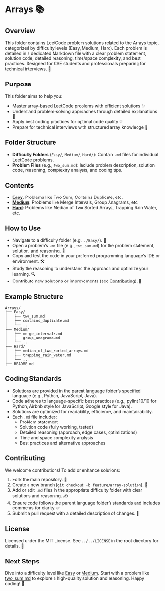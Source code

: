 # Arrays 📚

## Overview
This folder contains LeetCode problem solutions related to the Arrays topic, categorized by difficulty levels (Easy, Medium, Hard). Each problem is detailed in a dedicated Markdown file with a clear problem statement, solution code, detailed reasoning, time/space complexity, and best practices. Designed for CSE students and professionals preparing for technical interviews. 🚀

## Purpose
This folder aims to help you:
- Master array-based LeetCode problems with efficient solutions ✨
- Understand problem-solving approaches through detailed explanations 🧠
- Apply best coding practices for optimal code quality 💡
- Prepare for technical interviews with structured array knowledge 🎯

## Folder Structure
- **Difficulty Folders** (`Easy/`, `Medium/`, `Hard/`): Contain `.md` files for individual LeetCode problems.
- **Problem Files** (e.g., `two_sum.md`): Include problem description, solution code, reasoning, complexity analysis, and coding tips.

## Contents
- **[Easy](./Easy/)**: Problems like Two Sum, Contains Duplicate, etc.
- **[Medium](./Medium/)**: Problems like Merge Intervals, Group Anagrams, etc.
- **[Hard](./Hard/)**: Problems like Median of Two Sorted Arrays, Trapping Rain Water, etc.

## How to Use
- Navigate to a difficulty folder (e.g., `./Easy/`). 📂
- Open a problem’s `.md` file (e.g., `two_sum.md`) for the problem statement, solution, and reasoning. 📝
- Copy and test the code in your preferred programming language’s IDE or environment. 🛠️
- Study the reasoning to understand the approach and optimize your learning. 🔍
- Contribute new solutions or improvements (see [Contributing](#contributing)). 🤗

## Example Structure
```
Arrays/
├── Easy/
│   ├── two_sum.md
│   ├── contains_duplicate.md
│   └── ...
├── Medium/
│   ├── merge_intervals.md
│   ├── group_anagrams.md
│   └── ...
├── Hard/
│   ├── median_of_two_sorted_arrays.md
│   ├── trapping_rain_water.md
│   └── ...
├── README.md
```

## Coding Standards
- Solutions are provided in the parent language folder’s specified language (e.g., Python, JavaScript, Java).
- Code adheres to language-specific best practices (e.g., pylint 10/10 for Python, Airbnb style for JavaScript, Google style for Java).
- Solutions are optimized for readability, efficiency, and maintainability.
- Each `.md` file includes:
  - Problem statement
  - Solution code (fully working, tested)
  - Detailed reasoning (approach, edge cases, optimizations)
  - Time and space complexity analysis
  - Best practices and alternative approaches

## Contributing
We welcome contributions! To add or enhance solutions:
1. Fork the main repository. 🍴
2. Create a new branch (`git checkout -b feature/array-solution`). 🌿
3. Add or edit `.md` files in the appropriate difficulty folder with clear solutions and reasoning. ✍️
4. Ensure code follows the parent language folder’s standards and includes comments for clarity. ✅
5. Submit a pull request with a detailed description of changes. 🚀

## License
Licensed under the MIT License. See `../../LICENSE` in the root directory for details. 📜

## Next Steps
Dive into a difficulty level like [Easy](./Easy/) or [Medium](./Medium/). Start with a problem like [two_sum.md](./Easy/two_sum.md) to explore a high-quality solution and reasoning. Happy coding! 🌟